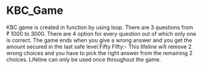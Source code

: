 # KBC_Game

KBC game is created in function by using loop. There are 3 questions from ₹ 1000 to 3000. There are 4 option
for every question out of which only one is correct. The game ends when you give a wrong answer and you get the 
amount secured in the last safe level.Fifty Fifty:- This lifeline will remove 2 wrong choices and you have to pick the 
right answer from the remaining 2 choices. Lifeline can only be used once throughout the game.
